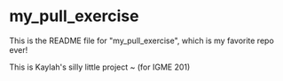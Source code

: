 # my_pull_exercise

This is the README file for "my_pull_exercise", which is my favorite repo ever!

This is Kaylah's silly little project ~
(for IGME 201)
